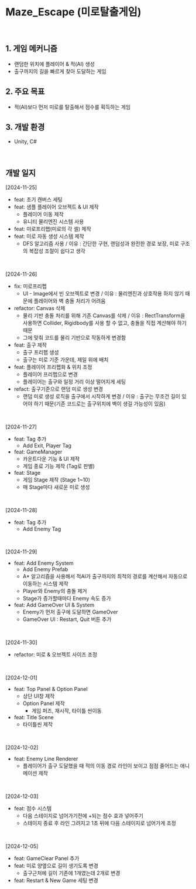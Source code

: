 # Maze_Escape (미로탈출게임)


</br>

## 1. 게임 메커니즘
  - 랜덤한 위치에 플레이어 & 적(AI) 생성
  - 출구까지의 길을 빠르게 찾아 도달하는 게임
## 2. 주요 목표
  - 적(AI)보다 먼저 미로를 탈출해서 점수를 획득하는 게임
## 3. 개발 환경
  - Unity, C#
</br>

## 개발 일지
[2024-11-25]
- feat: 초기 캔버스 세팅
- feat: 샘플 플레이어 오브젝트 & UI 제작
  - 플레이어 이동 제작
  - 유니티 물리엔진 시스템 사용
- feat: 미로프리펩(미로의 각 셀) 제작
- feat: 미로 자동 생성 시스템 제작
  - DFS 알고리즘 사용 / 이유 : 간단한 구현, 랜덤성과 완전한 경로 보장, 미로 구조의 복잡성 조절이 쉽다고 생각
</br>

[2024-11-26]
- fix: 미로프리펩
  - UI - Image에서 빈 오브젝트로 변경 / 이유 : 물리엔진과 상호작용 하지 않기 때문에 플레이어와 벽 충돌 처리가 어려움
- refactor: Canvas 삭제
  - 물리 기반 충돌 처리를 위해 기존 Canvas를 삭제 / 이유 : RectTransform을 사용하면 Collider, Rigidbody를 사용 할 수 없고, 충돌을 직접 계산해야 하기 때문
  - 그에 맞춰 코드를 물리 기반으로 작동하게 변경함
- feat: 출구 제작
  - 출구 프리펩 생성
  - 출구는 미로 기준 가운데, 제일 위에 배치
- feat: 플레이어 프리펩화 & 위치 조정
  - 플레이어 프리펩으로 변경
  - 플레이어는 출구와 일정 거리 이상 떨어지게 세팅
- refact: 출구기준으로 랜덤 미로 생성 변경
  - 랜덤 미로 생성 로직을 출구에서 시작하게 변경 / 이유 : 출구는 무조건 길이 있어야 하기 때문(기존 코드로는 출구위치에 벽이 생길 가능성이 있음)
</br>

[2024-11-27]
- feat: Tag 추가
  - Add Exit, Player Tag
- feat: GameManager
  - 카운트다운 기능 & UI 제작
  - 게임 종료 기능 제작 (Tag로 판별)
- feat: Stage
  - 게임 Stage 제작 (Stage 1~10)
  - 매 Stage마다 새로운 미로 생성
</br>

[2024-11-28]
- feat: Tag 추가
  - Add Enemy Tag
</br>

[2024-11-29]
- feat: Add Enemy System
  - Add Enemy Prefab
  - A* 알고리즘을 사용해서 적AI가 출구까지의 최적의 경로를 계산해서 자동으로 이동하는 시스템 제작
  - Player와 Enemy의 충돌 제거
  - Stage가 증가할때마다 Enemy 속도 증가
- feat: Add GameOver UI & System
  - Enemy가 먼저 출구에 도달하면 GameOver
  - GameOver UI : Restart, Quit 버튼 추가
</br>

[2024-11-30]
- refactor: 미로 & 오브젝트 사이즈 조정
</br>

[2024-12-01]
- feat: Top Panel & Option Panel
  - 상단 UI창 제작
  - Option Panel 제작
    - 게임 퍼즈, 재시작, 타이틀 씬이동
- feat: Title Scene
  - 타이틀씬 제작
</br>

[2024-12-02]
- feat: Enemy Line Renderer
  - 플레이어가 출구 도달했을 때 적의 이동 경로 라인이 보이고 점점 줄어드는 애니메이션 제작
</br>

[2024-12-03]
- feat: 점수 시스템
  - 다음 스테이지로 넘어가기전에 +되는 점수 효과 넣어주기
  - 스테이지 종료 후 라인 그려지고 1초 뒤에 다음 스테이지로 넘어가게 조정
</br>

[2024-12-05]
- feat: GameClear Panel 추가
- feat: 미로 양옆으로 길이 생기도록 변경
  - 출구근처에 길이 기존에 1개였는데 2개로 변경
- feat: Restart & New Game 세팅 변경
</br>

